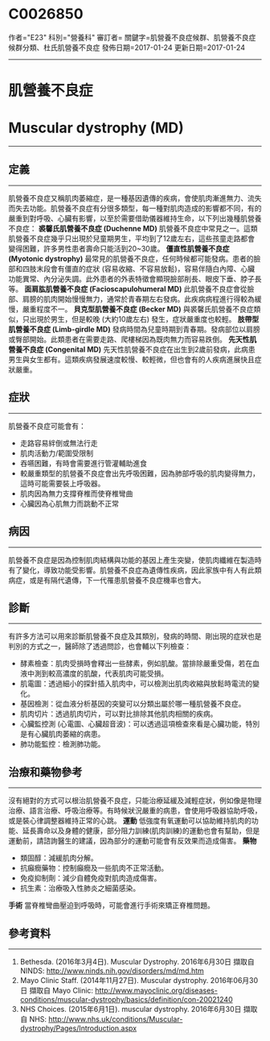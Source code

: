 # C0026850
作者="E23"
科別="營養科"
審訂者=
關鍵字=肌營養不良症候群、肌營養不良症候群分類、杜氏肌營養不良症
發佈日期=2017-01-24
更新日期=2017-01-24

----------
# 肌營養不良症
# Muscular dystrophy (MD)
----------
## 定義
----------

肌營養不良症又稱肌肉萎縮症，是一種基因遺傳的疾病，會使肌肉漸進無力、流失而失去功能。肌營養不良症有分很多類型，每一種對肌肉造成的影響都不同，有的嚴重到對呼吸、心臟有影響，以至於需要借助儀器維持生命，以下列出幾種肌營養不良症：
**裘馨氏肌營養不良症 (Duchenne MD)**
肌營養不良症中常見之一。這類肌營養不良症幾乎只出現於兒童期男生，平均到了12歲左右，這些孩童走路都會變得困難，許多男性患者壽命只能活到20~30歲。
**僵直性肌營養不良症 (Myotonic dystrophy)**
最常見的肌營養不良症，任何時候都可能發病。患者的臉部和四肢末段會有僵直的症狀 (容易收縮、不容易放鬆)，容易伴隨白內障、心臟功能異常、內分泌失調。此外患者的外表特徵會顯現臉部削長、眼皮下垂、脖子長等。
**面肩肱肌營養不良症 (Facioscapulohumeral MD)**
此肌營養不良症會從臉部、肩膀的肌肉開始慢慢無力，通常於青春期左右發病。此疾病病程進行得較為緩慢，嚴重程度不一。
**貝克型肌營養不良症 (Becker MD)**
與裘馨氏肌營養不良症類似，只出現於男生，但是較晚 (大約10歲左右) 發生，症狀嚴重度也較輕。
**肢帶型肌營養不良症 (Limb-girdle MD)**
發病時間為兒童時期到青春期。發病部位以肩膀或臀部開始。此類患者在需要走路、爬樓梯因為既肉無力而容易跌倒。
**先天性肌營養不良症 (Congenital MD)**
先天性肌營養不良症在出生到2歲前發病，此病患男生與女生都有。這類疾病發展速度較慢、較輕微，但也會有的人疾病進展快且症狀嚴重。 

## 症狀
----------

肌營養不良症可能會有：

- 走路容易絆倒或無法行走
- 肌肉活動力/範圍受限制
- 吞嚥困難，有時會需要進行管灌輔助進食
- 較嚴重類型的肌營養不良症會出先呼吸困難，因為肺部呼吸的肌肉變得無力，這時可能需要裝上呼吸器。
- 肌肉因為無力支撐脊椎而使脊椎彎曲
- 心臟因為心肌無力而跳動不正常
## 病因
----------

肌營養不良症是因為控制肌肉結構與功能的基因上產生突變，使肌肉纖維在製造時有了變化，導致功能受影響。肌營養不良症為遺傳性疾病，因此家族中有人有此類病症，或是有隔代遺傳，下一代罹患肌營養不良症機率也會大。

## 診斷
----------

有許多方法可以用來診斷肌營養不良症及其類別，發病的時間、剛出現的症狀也是判別的方式之一，醫師除了透過問診，也會輔以下列檢查：

- 酵素檢查：肌肉受損時會釋出一些酵素，例如肌酸。當排除嚴重受傷，若在血液中測到較高濃度的肌酸，代表肌肉可能受損。
- 肌電圖：透過細小的探針插入肌肉中，可以檢測出肌肉收縮與放鬆時電流的變化。
- 基因檢測：從血液分析基因的突變可以分類出屬於哪一種肌營養不良症。
- 肌肉切片：透過肌肉切片，可以對比排除其他肌肉相關的疾病。
- 心臟監控測 (心電圖、心臟超音波)：可以透過這項檢查來看是心臟功能，特別是有心臟肌肉萎縮的病患。
- 肺功能監控：檢測肺功能。 
## 治療和藥物參考
----------

沒有絕對的方式可以根治肌營養不良症，只能治療延緩及減輕症狀，例如像是物理治療、語言治療、呼吸治療等。有時候狀況嚴重的病患，會使用呼吸器協助呼吸，或是裝心律調整器維持正常的心跳。
**運動**
低強度有氧運動可以協助維持肌肉的功能、延長壽命以及身體的健康，部分阻力訓練(肌肉訓練)的運動也會有幫助，但是運動前，請諮詢醫生的建議，因為部分的運動可能會有反效果而造成傷害。
**藥物**

- 類固醇：減緩肌肉分解。
- 抗癲癇藥物：控制癲癇及一些肌肉不正常活動。
- 免疫抑制劑：減少自體免疫對肌肉造成傷害。
- 抗生素：治療吸入性肺炎之細菌感染。

**手術**
當脊椎彎曲壓迫到呼吸時，可能會進行手術來矯正脊椎問題。 

## 參考資料
----------
1. Bethesda. (2016年3月4日). Muscular Dystrophy. 2016年6月30日 擷取自 NINDS: 
  http://www.ninds.nih.gov/disorders/md/md.htm
2. Mayo Clinic Staff. (2014年11月27日). Muscular dystrophy. 2016年06月30日 擷取自 Mayo Clinic: 
  http://www.mayoclinic.org/diseases-conditions/muscular-dystrophy/basics/definition/con-20021240
3. NHS Choices. (2015年6月1日). muscular dystrophy. 2016年6月30日 擷取自 NHS: 
  http://www.nhs.uk/conditions/Muscular-dystrophy/Pages/Introduction.aspx

